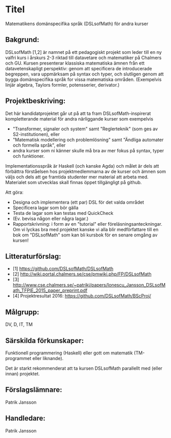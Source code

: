 # Titel

Matematikens domänspecifika språk (DSLsofMath) för andra kurser

## Bakgrund:

DSLsofMath [1,2] är namnet på ett pedagogiskt projekt som leder till
en ny valfri kurs i årskurs 2-3 riktad till datavetare och matematiker
på Chalmers och GU. Kursen presenterar klassiska matematiska ämnen
från ett datavetenskapligt perspektiv: genom att specificera de
introducerade begreppen, vara uppmärksam på syntax och typer, och
slutligen genom att bygga domänspecifika språk for vissa matematiska
områden. (Exempelvis linjär algebra, Taylors formler, potensserier,
derivator.)

## Projektbeskriving:

Det här kandidatprojektet går ut på att ta fram DSLsofMath-inspirerat
kompletterande material för andra närliggande kurser som exempelvis
* "Transformer, signaler och system" samt "Reglerteknik" (som ges av S2-institutionen), eller
* "Matematisk modellering och problemlösning" samt "Ändliga automater och formella språk", eller
* andra kurser som ni känner skulle må bra av mer fokus på syntax, typer och funktioner.

Implementationsspråk är Haskell (och kanske Agda) och målet är dels
att förbättra förståelsen hos projektmedlemmarna av de kurser och
ämnen som väljs och dels att ge framtida studenter mer material att
arbeta med. Materialet som utvecklas skall finnas öppet tillgängligt
på github.

Att göra:
* Designa och implementera (ett par) DSL för det valda området
* Specificera lagar som bör gälla
* Testa de lagar som kan testas med QuickCheck
* (Ev. bevisa någon eller några lagar.)
* Rapportskrivning: i form av en "tutorial" eller föreläsningsanteckningar. Om vi lyckas bra med projektet kanske vi alla blir medförfattare till en bok om "DSLsofMath" som kan bli kursbok för en senare omgång av kursen!


## Litteraturförslag:

* [1] https://github.com/DSLsofMath/DSLsofMath
* [2] http://wiki.portal.chalmers.se/cse/pmwiki.php/FP/DSLsofMath
* [3] http://www.cse.chalmers.se/~patrikj/papers/Ionescu_Jansson_DSLsofMath_TFPIE_2015_paper_preprint.pdf
* [4] Projektresultat 2016: https://github.com/DSLsofMath/BScProj/

## Målgrupp:

DV, D, IT, TM

## Särskilda förkunskaper:

Funktionell programmering (Haskell) eller gott om matematik (TM-programmet eller liknande).

Det är starkt rekommenderat att ta kursen DSLsofMath parallellt med (eller innan) projektet.

## Förslagslämnare:

Patrik Jansson

## Handledare:

Patrik Jansson
